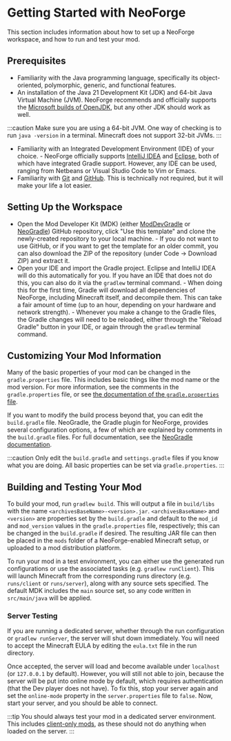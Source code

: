 # Getting Started with NeoForge

This section includes information about how to set up a NeoForge workspace, and how to run and test your mod.

## Prerequisites

- Familiarity with the Java programming language, specifically its object-oriented, polymorphic, generic, and functional features.
- An installation of the Java 21 Development Kit (JDK) and 64-bit Java Virtual Machine (JVM). NeoForge recommends and officially supports the [Microsoft builds of OpenJDK][jdk], but any other JDK should work as well.

:::caution
Make sure you are using a 64-bit JVM. One way of checking is to run `java -version` in a terminal. Minecraft does not support 32-bit JVMs.
:::

- Familiarity with an Integrated Development Environment (IDE) of your choice.
      - NeoForge officially supports [IntelliJ IDEA][intellij] and [Eclipse][eclipse], both of which have integrated Gradle support. However, any IDE can be used, ranging from Netbeans or Visual Studio Code to Vim or Emacs.
- Familiarity with [Git][git] and [GitHub][github]. This is technically not required, but it will make your life a lot easier.

## Setting Up the Workspace

- Open the Mod Developer Kit (MDK) (either [ModDevGradle][mdgmdk] or [NeoGradle][ngmdk]) GitHub repository, click "Use this template" and clone the newly-created repository to your local machine.
      - If you do not want to use GitHub, or if you want to get the template for an older commit, you can also download the ZIP of the repository (under Code -> Download ZIP) and extract it.
- Open your IDE and import the Gradle project. Eclipse and IntelliJ IDEA will do this automatically for you. If you have an IDE that does not do this, you can also do it via the `gradlew` terminal command.
      - When doing this for the first time, Gradle will download all dependencies of NeoForge, including Minecraft itself, and decompile them. This can take a fair amount of time (up to an hour, depending on your hardware and network strength).
      - Whenever you make a change to the Gradle files, the Gradle changes will need to be reloaded, either through the "Reload Gradle" button in your IDE, or again through the `gradlew` terminal command.

## Customizing Your Mod Information

Many of the basic properties of your mod can be changed in the `gradle.properties` file. This includes basic things like the mod name or the mod version. For more information, see the comments in the `gradle.properties` file, or see [the documentation of the `gradle.properties` file][properties].

If you want to modify the build process beyond that, you can edit the `build.gradle` file. NeoGradle, the Gradle plugin for NeoForge, provides several configuration options, a few of which are explained by comments in the `build.gradle` files. For full documentation, see the [NeoGradle documentation][neogradle].

:::caution
Only edit the `build.gradle` and `settings.gradle` files if you know what you are doing. All basic properties can be set via `gradle.properties`.
:::

## Building and Testing Your Mod

To build your mod, run `gradlew build`. This will output a file in `build/libs` with the name `<archivesBaseName>-<version>.jar`. `<archivesBaseName>` and `<version>` are properties set by the `build.gradle` and default to the `mod_id` and `mod_version` values in the `gradle.properties` file, respectively; this can be changed in the `build.gradle` if desired. The resulting JAR file can then be placed in the `mods` folder of a NeoForge-enabled Minecraft setup, or uploaded to a mod distribution platform.

To run your mod in a test environment, you can either use the generated run configurations or use the associated tasks (e.g. `gradlew runClient`). This will launch Minecraft from the corresponding runs directory (e.g. `runs/client` or `runs/server`), along with any source sets specified. The default MDK includes the `main` source set, so any code written in `src/main/java` will be applied.

### Server Testing

If you are running a dedicated server, whether through the run configuration or `gradlew runServer`, the server will shut down immediately. You will need to accept the Minecraft EULA by editing the `eula.txt` file in the run directory.

Once accepted, the server will load and become available under `localhost` (or `127.0.0.1` by default). However, you will still not able to join, because the server will be put into online mode by default, which requires authentication (that the Dev player does not have). To fix this, stop your server again and set the `online-mode` property in the `server.properties` file to `false`. Now, start your server, and you should be able to connect.

:::tip
You should always test your mod in a dedicated server environment. This includes [client-only mods][client], as these should not do anything when loaded on the server.
:::

[client]: ../concepts/sides.md
[eclipse]: https://www.eclipse.org/downloads/
[git]: https://www.git-scm.com/
[github]: https://github.com/
[intellij]: https://www.jetbrains.com/idea/
[jdk]: https://learn.microsoft.com/en-us/java/openjdk/download#openjdk-21
[mdgmdk]: https://github.com/NeoForgeMDKs/MDK-1.21.4-ModDevGradle
[ngmdk]: https://github.com/NeoForgeMDKs/MDK-1.21.4-NeoGradle
[neogradle]: https://docs.neoforged.net/neogradle/docs/
[properties]: modfiles.md#gradleproperties
